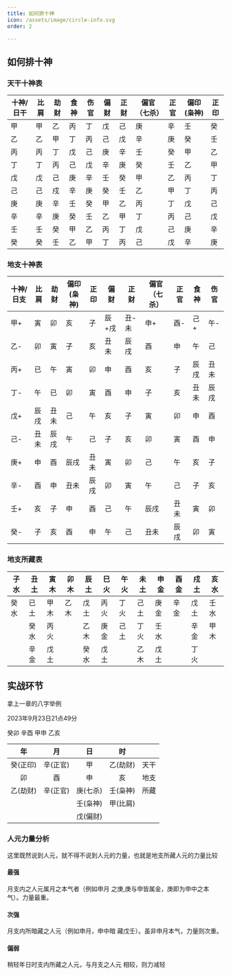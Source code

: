 ```yaml
---
title: 如何排十神
icon: /assets/image/circle-info.svg
order: 2

---
```


## 如何排十神

### 天干十神表

| 十神/日干 | 比肩 | 劫财 | 食神 | 伤官 | 偏财 | 正财 | 偏官（七杀） | 正官 | 偏印(枭神) | 正印 |
| --------- | ---- | ---- | ---- | ---- | ---- | ---- | ------------ | ---- | ---------- | ---- |
| 甲        | 甲   | 乙   | 丙   | 丁   | 戊   | 己   | 庚           | 辛   | 壬         | 癸   |
| 乙        | 乙   | 甲   | 丁   | 丙   | 己   | 戊   | 辛           | 庚   | 癸         | 壬   |
| 丙        | 丙   | 丁   | 戊   | 己   | 庚   | 辛   | 壬           | 癸   | 甲         | 乙   |
| 丁        | 丁   | 丙   | 己   | 戊   | 辛   | 庚   | 癸           | 壬   | 乙         | 甲   |
| 戊        | 戊   | 己   | 庚   | 辛   | 壬   | 癸   | 甲           | 乙   | 丙         | 丁   |
| 己        | 己   | 戍   | 辛   | 庚   | 癸   | 壬   | 乙           | 甲   | 丁         | 丙   |
| 庚        | 庚   | 辛   | 壬   | 癸   | 甲   | 乙   | 丙           | 丁   | 戊         | 己   |
| 辛        | 辛   | 庚   | 癸   | 壬   | 乙   | 甲   | 丁           | 丙   | 己         | 戊   |
| 壬        | 壬   | 癸   | 甲   | 乙   | 丙   | 丁   | 戊           | 己   | 庚         | 辛   |
| 癸        | 癸   | 壬   | 乙   | 甲   | 丁   | 丙   | 己           | 戊   | 辛         | 庚   |

### 地支十神表

| 十神/日支 | 比肩 | 劫财 | 偏印(枭神) | 正印 | 偏财  | 正财  | 偏官（七杀） | 正官 | 食神 | 伤官 |
| --------- | ---- | ---- | ---------- | ---- | ----- | ----- | ------------ | ---- | ---- | ---- |
| 甲+       | 寅   | 卯   | 亥         | 子   | 辰+戌 | 丑-未 | 申+          | 酉-  | 己+  | 午-  |
| 乙-       | 卯   | 寅   | 子         | 亥   | 丑未  | 辰戌  | 酉           | 申   | 午   | 己   |
| 丙+       | 已   | 午   | 寅         | 卯   | 申    | 酉    | 亥           | 子   | 辰戌 | 丑未 |
| 丁-       | 午   | 已   | 卯         | 寅   | 酉    | 申    | 子           | 亥   | 丑未 | 辰戌 |
| 戊+       | 辰戌 | 丑未 | 己         | 午   | 亥    | 子    | 寅           | 卯   | 申   | 酉   |
| 己-       | 丑未 | 辰戌 | 午         | 己   | 子    | 亥    | 卯           | 寅   | 酉   | 申   |
| 庚+       | 申   | 酉   | 辰戌       | 丑未 | 寅    | 卯    | 己           | 午   | 亥   | 子   |
| 辛-       | 酉   | 申   | 丑未       | 辰戌 | 卯    | 寅    | 午           | 己   | 子   | 亥   |
| 壬+       | 亥   | 子   | 申         | 酉   | 己    | 午    | 辰戌         | 丑未 | 寅   | 卯   |
| 癸-       | 子   | 亥   | 酉         | 申   | 午    | 己    | 丑未         | 辰戌 | 卯   | 寅   |

### 地支所藏表

| 子水 | 丑土 | 寅木 | 卯木 | 辰土 | 巳火 | 午火 | 未土 | 申金 | 酉金 | 戍土 | 亥水 |
| ---- | ---- | ---- | ---- | ---- | ---- | ---- | ---- | ---- | ---- | ---- | ---- |
| 癸水 | 已土 | 甲木 | 乙木 | 戊土 | 丙火 | 丁火 | 己土 | 庚金 | 辛金 | 戊土 | 壬水 |
|      | 癸水 | 丙火 |      | 乙木 | 庚金 | 己土 | 丁火 | 壬水 |      | 辛金 | 甲木 |
|      | 辛金 | 戊土 |      | 癸水 | 戊土 |      | 乙木 | 戊土 |      | 丁火 |      |

## 实战环节

拿上一章的八字举例

2023年9月23日21点49分

癸卯 辛酉 甲申 乙亥

|    年    |    月    |    日    |    时    |      |
| :------: | :------: | :------: | :------: | :--: |
| 癸(正印) | 辛(正官) |    甲    | 乙(劫财) | 天干 |
|    卯    |    酉    |    申    |    亥    | 地支 |
| 乙(劫财) | 辛(正官) | 庚(七杀) | 壬(枭神) | 所藏 |
|          |          | 壬(枭神) | 甲(比肩) |      |
|          |          | 戊(偏财) |          |      |



### 人元力量分析

这里既然说到人元，就不得不说到人元的力量，也就是地支所藏人元的力量比较

#### 最强

月支内之人元属月之本气者（例如申月
之庚,庚与申皆属金，庚即为申中之本气）。力量最重。

#### 次强

月支内所暗藏之人元（例如申月，申中暗
藏戊壬）。虽非申月本气，力量则次重。

#### 偏弱

稍轻年日时支内所藏之人元，与月支之人元
相较，则力减轻